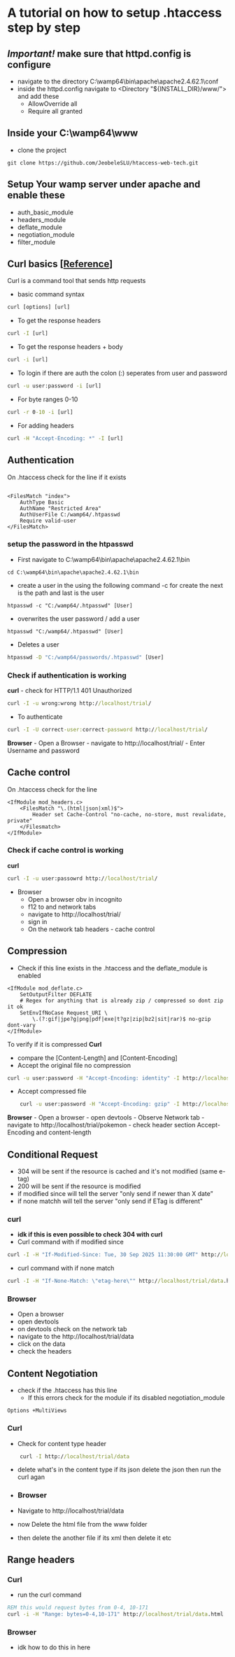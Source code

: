 <!-- TODO Readme -->
# A tutorial on how to setup .htaccess step by step #

## ***Important!*** make sure that httpd.config is configure ##
- navigate to the directory C:\wamp64\bin\apache\apache2.4.62.1\conf
- inside the httpd.config navigate to <Directory "${INSTALL_DIR}/www/"> and add these
    -   AllowOverride all  
    -   Require all granted

## Inside your C:\wamp64\www ##
- clone the project
```git
git clone https://github.com/JeobeleSLU/htaccess-web-tech.git
```

## Setup Your wamp server under apache and enable these ##

- auth_basic_module
- headers_module
- deflate_module
- negotiation_module
- filter_module


## Curl basics [[Reference](https://curl.se/docs/manpage.html)] ##
Curl is a command tool that sends http requests 
- basic command syntax
``` cmd
curl [options] [url]
```
- To get the response headers

``` cmd
curl -I [url]
```
- To get the response headers + body
``` cmd
curl -i [url]
```
- To login if there are auth the colon (:) seperates from user and password  
``` cmd
curl -u user:password -i [url]
```
 - For byte ranges 0-10
 ``` cmd
 curl -r 0-10 -i [url]
 ```
- For adding headers 
``` cmd
curl -H "Accept-Encoding: *" -I [url] 
```

## Authentication ##

On .htaccess check for the line if it exists
```.htaccess

<FilesMatch "index">
    AuthType Basic
    AuthName "Restricted Area"
    AuthUserFile C:/wamp64/.htpasswd
    Require valid-user
</FilesMatch>

```
### setup the password in the htpasswd ###
 - First navigate to C:\wamp64\bin\apache\apache2.4.62.1\bin


```CMD
cd C:\wamp64\bin\apache\apache2.4.62.1\bin
```
 - create a user in the using the following command -c for create the next is the path and last is the user
``` CMD
htpasswd -c "C:/wamp64/.htpasswd" [User]
```
- overwrites the user password / add a user
```CMD
htpasswd "C:/wamp64/.htpasswd" [User]
```

- Deletes a user
``` cmd
htpasswd -D "C:/wamp64/passwords/.htpasswd" [User]
```

### Check if authentication is working ###
 **curl**
    - check for HTTP/1.1 401 Unauthorized
```cmd
curl -I -u wrong:wrong http://localhost/trial/
````
- To authenticate 
```cmd
curl -I -U correct-user:correct-password http://localhost/trial/
```

**Browser**
    - Open a Browser
    - navigate to http://localhost/trial/
    - Enter Username and password
## Cache control ##
On .htaccess check for the line 
```htaccess
<IfModule mod_headers.c>
    <FilesMatch "\.(html|json|xml)$">
        Header set Cache-Control "no-cache, no-store, must revalidate, private" 
    </Filesmatch>
</IfModule>
```
### Check if cache control is working  ###

**curl**
```cmd
curl -I -u user:passowrd http://localhost/trial/
```
- Browser
    - Open a browser obv in incognito
    - f12 to and network tabs
    - navigate to http://localhost/trial/
    - sign in 
    - On the network tab headers - cache control

## Compression ##
- Check if this line exists in the .htaccess and the deflate_module is enabled
```.htaccess
<IfModule mod_deflate.c>
    SetOutputFilter DEFLATE
    # Regex for anything that is already zip / compressed so dont zip it ok 
    SetEnvIfNoCase Request_URI \
        \.(?:gif|jpe?g|png|pdf|exe|t?gz|zip|bz2|sit|rar)$ no-gzip dont-vary
</IfModule>
```

To verify if it is compressed
 **Curl**
- compare the [Content-Length] and [Content-Encoding]
- Accept the original file no compression 

```cmd
curl -u user:password -H "Accept-Encoding: identity" -I http://localhost/trial/pokemon
```
- Accept compressed file

```cmd
    curl -u user:password -H "Accept-Encoding: gzip" -I http://localhost/trial/pokemon
```
**Browser**
    - Open a browser
    - open devtools
    - Observe Network tab
    - navigate to http://localhost/trial/pokemon
    - check header section Accept-Encoding and content-length


## Conditional Request ##
 - 304 will be sent if the resource is cached and it's not modified (same e-tag)
 - 200 will be sent if the resource is modified
 - if modified since will tell the server "only send if newer than X date”
 - if none matchh will tell the server "only send if ETag is different"

### curl ###
- **idk if this is even possible to check 304 with curl**
- Curl command with if modified since
```cmd
curl -I -H "If-Modified-Since: Tue, 30 Sep 2025 11:30:00 GMT" http://localhost/trial/data.html
```
- curl command with if none match
``` cmd
curl -I -H "If-None-Match: \"etag-here\"" http://localhost/trial/data.html
```
### Browser ###
- Open a browser
- open devtools
- on devtools check on the network tab 
- navigate to the http://localhost/trial/data
- click on the data
- check the headers 


## Content Negotiation ##
- check if the .htaccess has this line
    - If this errors check for the module if its disabled negotiation_module
```.htaccess
Options +MultiViews
```
 ### Curl ###
 - Check for content type header

```cmd
    curl -I http://localhost/trial/data
```


 - delete what's in the content type if its json delete the json then run the curl agan



- ### Browser ###
- Navigate to  http://localhost/trial/data
- now Delete the html file from the www folder
- then delete the another file if its xml then delete it etc


## Range headers ##

### Curl ###
- run the curl command

``` cmd
REM this would request bytes from 0-4, 10-171
curl -i -H "Range: bytes=0-4,10-171" http://localhost/trial/data.html
```

### Browser ###
- idk how to do this in here
